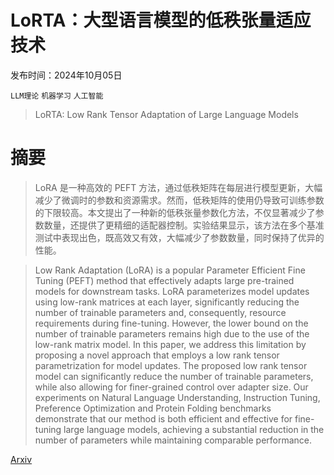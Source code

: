 # LoRTA：大型语言模型的低秩张量适应技术

发布时间：2024年10月05日

`LLM理论` `机器学习` `人工智能`

> LoRTA: Low Rank Tensor Adaptation of Large Language Models

# 摘要

> LoRA 是一种高效的 PEFT 方法，通过低秩矩阵在每层进行模型更新，大幅减少了微调时的参数和资源需求。然而，低秩矩阵的使用仍导致可训练参数的下限较高。本文提出了一种新的低秩张量参数化方法，不仅显著减少了参数数量，还提供了更精细的适配器控制。实验结果显示，该方法在多个基准测试中表现出色，既高效又有效，大幅减少了参数数量，同时保持了优异的性能。

> Low Rank Adaptation (LoRA) is a popular Parameter Efficient Fine Tuning (PEFT) method that effectively adapts large pre-trained models for downstream tasks. LoRA parameterizes model updates using low-rank matrices at each layer, significantly reducing the number of trainable parameters and, consequently, resource requirements during fine-tuning. However, the lower bound on the number of trainable parameters remains high due to the use of the low-rank matrix model. In this paper, we address this limitation by proposing a novel approach that employs a low rank tensor parametrization for model updates. The proposed low rank tensor model can significantly reduce the number of trainable parameters, while also allowing for finer-grained control over adapter size. Our experiments on Natural Language Understanding, Instruction Tuning, Preference Optimization and Protein Folding benchmarks demonstrate that our method is both efficient and effective for fine-tuning large language models, achieving a substantial reduction in the number of parameters while maintaining comparable performance.

[Arxiv](https://arxiv.org/abs/2410.04060)